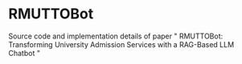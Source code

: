 # RMUTTOBot
Source code and implementation details of paper " RMUTTOBot: Transforming University Admission Services with a RAG-Based LLM Chatbot "
